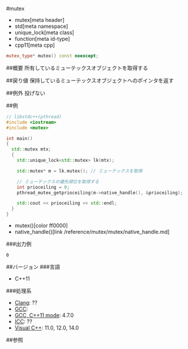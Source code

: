 #mutex
* mutex[meta header]
* std[meta namespace]
* unique_lock[meta class]
* function[meta id-type]
* cpp11[meta cpp]

```cpp
mutex_type* mutex() const noexcept;
```

##概要
所有しているミューテックスオブジェクトを取得する


##戻り値
保持しているミューテックスオブジェクトへのポインタを返す


##例外
投げない


##例
```cpp
// libstdc++(pthread)
#include <iostream>
#include <mutex>

int main()
{
  std::mutex mtx;
  {
    std::unique_lock<std::mutex> lk(mtx);

    std::mutex* m = lk.mutex(); // ミューテックスを取得

    // ミューテックスの優先順位を取得する
    int prioceiling = 0;
    pthread_mutex_getprioceiling(m->native_handle(), &prioceiling);

    std::cout << prioceiling << std::endl;
  }
}
```
* mutex()[color ff0000]
* native_handle()[link /reference/mutex/mutex/native_handle.md]

###出力例
```
0
```

##バージョン
###言語
- C++11

###処理系
- [Clang](/implementation.md#clang): ??
- [GCC](/implementation.md#gcc): 
- [GCC, C++11 mode](/implementation.md#gcc): 4.7.0
- [ICC](/implementation.md#icc): ??
- [Visual C++](/implementation.md#visual_cpp): 11.0, 12.0, 14.0


##参照


